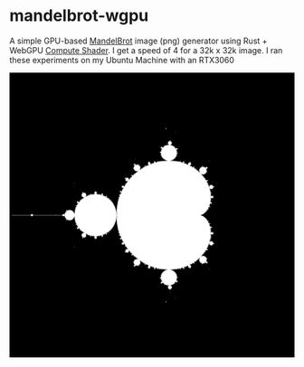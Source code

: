# mandelbrot-wgpu

A simple GPU-based [MandelBrot](https://en.wikipedia.org/wiki/Mandelbrot_set) image (png) generator using Rust + WebGPU [Compute Shader](https://webgpufundamentals.org/webgpu/lessons/webgpu-compute-shaders.html). I get a speed of 4 for a 32k x 32k image. I ran these experiments on my Ubuntu Machine with an RTX3060

![Sample](samples/mandelbrot.png)

